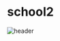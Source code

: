 # school2
![header](https://user-images.githubusercontent.com/17609481/143679035-48cff595-1261-426f-859e-1a57bbc77645.png)
